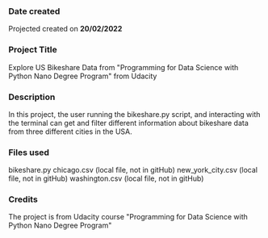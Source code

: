 ### Date created

Projected created on **20/02/2022**

### Project Title

Explore US Bikeshare Data from "Programming for Data Science with Python Nano Degree Program" from Udacity

### Description

In this project, the user running the bikeshare.py script, and interacting with the terminal can get and filter different information about bikeshare data from three different cities in the USA.

### Files used

bikeshare.py
chicago.csv (local file, not in gitHub)
new_york_city.csv (local file, not in gitHub)
washington.csv (local file, not in gitHub)

### Credits

The project is from Udacity course "Programming for Data Science with Python Nano Degree Program"
